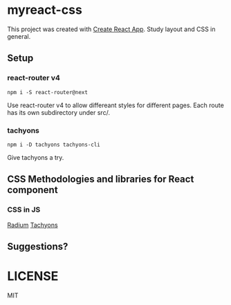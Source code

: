 # myreact-css

This project was created with [Create React App](https://github.com/facebookincubator/create-react-app). Study layout and CSS in general.

## Setup

### react-router v4
```
npm i -S react-router@next
```
Use react-router v4 to allow differeant styles for different pages.
Each route has its own subdirectory under src/.

### tachyons
```
npm i -D tachyons tachyons-cli
```
Give tachyons a try.

## CSS Methodologies and libraries for React component

### CSS in JS 
[Radium](https://formidable.com/open-source/radium/)
[Tachyons](http://tachyons.io/)

## Suggestions?

# LICENSE
MIT
